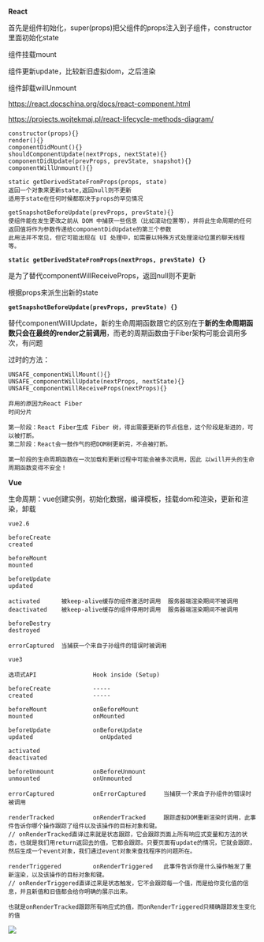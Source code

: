 **React**



首先是组件初始化，super(props)把父组件的props注入到子组件，constructor里面初始化state

组件挂载mount

组件更新update，比较新旧虚拟dom，之后渲染

组件卸载willUnmount



https://react.docschina.org/docs/react-component.html

https://projects.wojtekmaj.pl/react-lifecycle-methods-diagram/

```
constructor(props){}
render(){}
componentDidMount(){}
shouldComponentUpdate(nextProps, nextState){}
componentDidUpdate(prevProps, prevState, snapshot){}
componentWillUnmount(){}

static getDerivedStateFromProps(props, state)
返回一个对象来更新state,返回null则不更新
适用于state在任何时候都取决于props的罕见情况

getSnapshotBeforeUpdate(prevProps, prevState){}
使组件能在发生更改之前从 DOM 中捕获一些信息（比如滚动位置等），并将此生命周期的任何返回值将作为参数传递给componentDidUpdate的第三个参数
此用法并不常见，但它可能出现在 UI 处理中，如需要以特殊方式处理滚动位置的聊天线程等。
```

**`static getDerivedStateFromProps(nextProps, prevState) {}`**

是为了替代componentWillReceiveProps，返回null则不更新

根据props来派生出新的state



**`getSnapshotBeforeUpdate(prevProps, prevState) {}`**

替代componentWillUpdate，新的生命周期函数跟它的区别在于**新的生命周期函数只会在最终的render之前调用**，而老的周期函数由于Fiber架构可能会调用多次，有问题



过时的方法：

```
UNSAFE_componentWillMount(){}
UNSAFE_componentWillUpdate(nextProps, nextState){}
UNSAFE_componentWillReceiveProps(nextProps){}

弃用的原因为React Fiber
时间分片

第一阶段：React Fiber生成 Fiber 树，得出需要更新的节点信息，这个阶段是渐进的，可以被打断。
第二阶段：React会一鼓作气的把DOM树更新完，不会被打断。

第一阶段的生命周期函数在一次加载和更新过程中可能会被多次调用，因此 以will开头的生命周期函数变得不安全！
```



**Vue**



生命周期：vue创建实例，初始化数据，编译模板，挂载dom和渲染，更新和渲染，卸载

`vue2.6`

```
beforeCreate
created

beforeMount
mounted

beforeUpdate
updated

activated      被keep-alive缓存的组件激活时调用  服务器端渲染期间不被调用
deactivated    被keep-alive缓存的组件停用时调用  服务器端渲染期间不被调用

beforeDestry
destroyed

errorCaptured  当捕获一个来自子孙组件的错误时被调用
```

`vue3`

```
选项式API	              Hook inside (Setup)             

beforeCreate            -----
created                 -----

beforeMount             onBeforeMount
mounted                 onMounted

beforeUpdate            onBeforeUpdate
updated             	  onUpdated

activated
deactivated

beforeUnmount           onBeforeUnmount
unmounted               onUnmounted

errorCaptured           onErrorCaptured     当捕获一个来自子孙组件的错误时被调用

renderTracked           onRenderTracked     跟踪虚拟DOM重新渲染时调用，此事件告诉你哪个操作跟踪了组件以及该操作的目标对象和键。
// onRenderTracked直译过来就是状态跟踪，它会跟踪页面上所有响应式变量和方法的状态，也就是我们用return返回去的值，它都会跟踪。只要页面有update的情况，它就会跟踪，然后生成一个event对象，我们通过event对象来查找程序的问题所在。

renderTriggered         onRenderTriggered   此事件告诉你是什么操作触发了重新渲染，以及该操作的目标对象和键。
// onRenderTriggered直译过来是状态触发，它不会跟踪每一个值，而是给你变化值的信息，并且新值和旧值都会给你明确的展示出来。

也就是onRenderTracked跟踪所有响应式的值，而onRenderTriggered只精确跟踪发生变化的值

```

![](https://v3.cn.vuejs.org/images/lifecycle.svg)